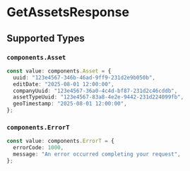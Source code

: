 # GetAssetsResponse


## Supported Types

### `components.Asset`

```typescript
const value: components.Asset = {
  uuid: "123e4567-346b-46ad-9ff9-231d2e9b050b",
  editDate: "2025-08-01 12:00:00",
  companyUuid: "123e4567-36a0-4c4d-bf87-231d2c46cddb",
  assetTypeUuid: "123e4567-83a8-4e2e-9442-231d224099fb",
  geoTimestamp: "2025-08-01 12:00:00",
};
```

### `components.ErrorT`

```typescript
const value: components.ErrorT = {
  errorCode: 1000,
  message: "An error occurred completing your request",
};
```

